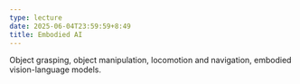 ```yaml
---
type: lecture
date: 2025-06-04T23:59:59+8:49
title: Embodied AI
---
```

Object grasping, object manipulation, locomotion and navigation, embodied vision-language models.
